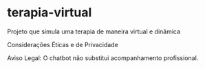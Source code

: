 # terapia-virtual
Projeto que simula uma terapia de maneira virtual e dinâmica


Considerações Éticas e de Privacidade

Aviso Legal:
O chatbot não substitui acompanhamento profissional.

